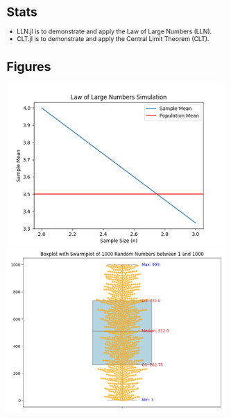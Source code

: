 # Stats
 - LLN.jl is to demonstrate and apply the Law of Large Numbers (LLN).
 - CLT.jl is to demonstrate and apply the Central Limit Theorem (CLT).
# Figures
![Alt Text](https://github.com/daite/stats/blob/main/lln_simulation.gif)
![Alt Text](https://github.com/daite/stats/blob/main/Figure_box_swarm.png)
